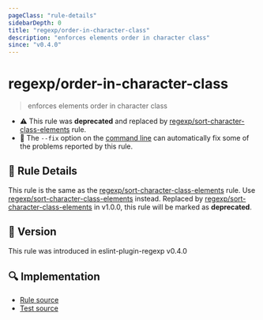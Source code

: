 ```yaml
---
pageClass: "rule-details"
sidebarDepth: 0
title: "regexp/order-in-character-class"
description: "enforces elements order in character class"
since: "v0.4.0"
---
```

# regexp/order-in-character-class

> enforces elements order in character class

- :warning: This rule was **deprecated** and replaced by [regexp/sort-character-class-elements](sort-character-class-elements.md) rule.
- :wrench: The `--fix` option on the [command line](https://eslint.org/docs/user-guide/command-line-interface#fixing-problems) can automatically fix some of the problems reported by this rule.

## :book: Rule Details

This rule is the same as the [regexp/sort-character-class-elements] rule. Use [regexp/sort-character-class-elements] instead.
Replaced by [regexp/sort-character-class-elements] in v1.0.0, this rule will be marked as **deprecated**.

[regexp/sort-character-class-elements]: no-useless-lazy.md

## :rocket: Version

This rule was introduced in eslint-plugin-regexp v0.4.0

## :mag: Implementation

- [Rule source](https://github.com/ota-meshi/eslint-plugin-regexp/blob/master/lib/rules/order-in-character-class.ts)
- [Test source](https://github.com/ota-meshi/eslint-plugin-regexp/blob/master/tests/lib/rules/order-in-character-class.ts)

